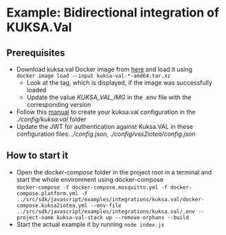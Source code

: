 <!---
  Copyright (c) 2021 Bosch.IO GmbH

  This Source Code Form is subject to the terms of the Mozilla Public
  License, v. 2.0. If a copy of the MPL was not distributed with this
  file, You can obtain one at https://mozilla.org/MPL/2.0/.

  SPDX-License-Identifier: MPL-2.0
-->

# Example: Bidirectional integration of KUKSA.Val

## Prerequisites

- Download kuksa.val Docker image from [here](https://ci.eclipse.org/kuksa/job/kuksa.val/job/master) and load it using<br>
`docker image load --input kuksa-val-*-amd64.tar.xz`
  - Look at the tag, which is displayed, if the image was successfully loaded
  - Update the value _KUKSA_VAL_IMG_ in the .env file with the corresponding version
- Follow this [manual](./config/kuksa.val/README.md) to create your kuksa.val configuration in the _./config/kuksa.val_ folder
- Update the JWT for authentication against Kuksa.VAL in these configuration files: _./config.json_, _./config/vss2iotea/config.json_

## How to start it

- Open the _docker-compose_ folder in the project root in a terminal and start the whole environment using docker-compose<br>
  `docker-compose -f docker-compose.mosquitto.yml -f docker-compose.platform.yml -f ../src/sdk/javascript/examples/integrations/kuksa.val/docker-compose.kuksa2iotea.yml --env-file ../src/sdk/javascript/examples/integrations/kuksa.val/.env --project-name kuksa-val-stack up --remove-orphans --build`
- Start the actual example it by running ```node index.js```
